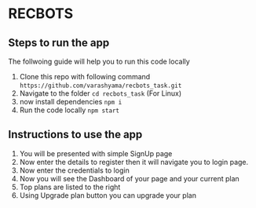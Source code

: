 # RECBOTS


## Steps to run the app
The follwoing guide will help you to run this code locally

1. Clone this repo with following command `https://github.com/varashyama/recbots_task.git`
2. Navigate to the folder `cd recbots_task` (For Linux)
3. now install dependencies `npm i`
4. Run the code locally `npm start`


## Instructions to use the app

1.  You will be presented with simple SignUp page
2. Now enter the details to register then it will navigate you to login page.
3. Now enter the credentials to login
4. Now you will see the Dashboard of your page and your current plan
6. Top plans are listed to the right
7. Using Upgrade plan button you can upgrade your plan

